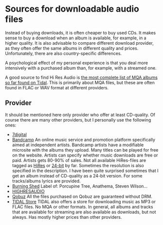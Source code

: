 # Sources for downloadable audio files

Instead of buying downloads, it is often cheaper to buy used CDs. It makes sense to buy a download when an album is available, for example, in a higher quality. It is also advisable to compare different download provider, as they often offer the same albums in different quality and prices. Unfortunately, there are also country-specific differences.

A psychological effect of my personal experience is that you deal more intensively with a purchased album than, for example, with a streamed one.

A good source to find Hi Res Audio is [the most complete list of MQA albums so far found on Tidal](https://www.meridianunplugged.com/ubbthreads/ubbthreads.php?ubb=showflat&Number=268318#Post268318). This is primarily about MQA files, but these are often found in FLAC or WAV format at different providers.

## Provider
It should be mentioned here only provider who offer at least CD-quality. Of course there are many other providers, but I personally use the following ones:

* [7digital](https://de.7digital.com/)
* [Bandcamp](https://bandcamp.com/)
  An online music service and promotion platform specifically aimed at independent artists. Bandcamp artists have a modifiable microsite with the albums they upload. Many titles can be played for free on the website. Artists can specify whether music downloads are free or paid. Artists gets 80-90% of sales. Not all available HiRes-files are tagged as [HiRes](https://bandcamp.com/tag/hi-res) or [24-bit](https://bandcamp.com/tag/24-bit) by far. Sometimes the resolution is also specified in the description. I have been quite surprised sometimes that I get an album instead of CD-quality as a 24-bit version.
  For some tracks/albums lyrics are provided.
* [Burning Shed](https://burningshed.com/)
  Label of: Porcupine Tree, Anathema, Steven Wilson...
* [HIGHRESAUDIO](https://www.highresaudio.com/)
* [Qobuz](https://www.qobuz.com/)
  All the files purchased on Qobuz are guaranteed without DRM.
* [TIDAL Store](https://store.tidal.com/)
  TIDAL also offers a store for downloading music as MP3 or FLAC files. No MQA or other formats.
  In general, all albums and tracks that are available for streaming are also available as downloads, but not always.
  Has mostly higher prices than other providers.
